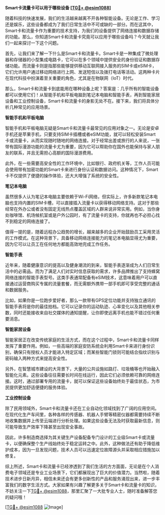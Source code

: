 **Smart卡流量卡可以用于哪些设备 [[TG💪+ @esim1088](https://t.me/s/esim1088)]**

随着科技的快速发展，我们的生活越来越离不开各种智能设备。无论是工作、学习还是娱乐，这些设备都成为了我们日常生活中不可或缺的一部分。而在这其中，Smart卡和流量卡作为重要的技术支持，为我们的设备提供了网络连接和数据存储的功能。那么，你知道Smart卡和流量卡究竟可以应用于哪些设备吗？今天就让我们一起来探讨一下这个问题。

首先，让我们来了解一下什么是Smart卡和流量卡。Smart卡是一种集成了微处理器和存储器的小型集成电路卡，它可以在多个领域中提供安全的身份验证和数据存储功能。而流量卡则是指那些能够提供移动互联网接入服务的SIM卡或eSIM卡，它们允许用户通过移动网络进行上网、发送短信以及拨打电话等活动。这两种卡片在现代科技中扮演着至关重要的角色，尤其是在物联网（IoT）时代。

那么，Smart卡和流量卡到底能用在哪种设备上呢？答案是：几乎所有的智能设备都可以使用它们！从智能手机和平板电脑到笔记本电脑和智能手表，再到智能家居设备和工业控制设备，Smart卡和流量卡的身影无处不在。接下来，我们将具体分析几种常见的应用场景。

**智能手机和平板电脑**

智能手机和平板电脑无疑是Smart卡和流量卡最常见的应用对象之一。无论是安卓手机还是苹果手机，只要支持SIM卡插槽或者eSIM功能，就可以轻松安装Smart卡或流量卡，从而实现随时随地的网络连接。对于经常出差或旅行的人来说，一张带有国际漫游功能的流量卡尤为重要，因为它可以帮助你在国外也能保持与家人朋友的联系，并且无需担心高额的国际漫游费用。

此外，在一些需要高安全性的工作环境中，比如银行、政府机关等，工作人员可能会使用带有加密功能的Smart卡来进行身份认证和数据访问。这种情况下，Smart卡不仅提供了便捷的操作体验，还大大增强了系统的安全性。

**笔记本电脑**

虽然很多人认为笔记本电脑主要依赖于Wi-Fi网络，但实际上，许多新款笔记本电脑也支持内置的SIM卡槽，可以直接插入流量卡以获得移动网络支持。这对于那些经常在外办公或者没有固定无线热点覆盖区域的人群来说非常实用。例如，当你身处咖啡馆、机场候机室或是户外公园时，有了流量卡的支持，你就再也不必担心找不到稳定的网络连接了。

值得一提的是，随着远程办公趋势的增长，越来越多的企业开始鼓励员工采用灵活的工作模式。在这种背景下，具备移动网络连接能力的笔记本电脑显得尤为重要，因为它可以让员工在任何地方都能高效地完成工作任务。

**智能手表**

近年来，随着健康意识的提高以及健身潮流的到来，智能手表逐渐成为人们日常生活中的必需品。而为了满足人们对实时信息获取的需求，许多品牌推出了支持蜂窝网络连接的智能手表型号。这类手表通常配备有eSIM技术，这意味着用户可以直接通过运营商购买专属的流量套餐，而无需额外携带一部手机即可享受完整的通话和数据服务。

比如，如果你是一位跑步爱好者，那么一款带有GPS定位功能并支持独立通讯的智能手表将是你的最佳拍档。它可以记录你的运动轨迹、心率变化以及其他相关参数，同时还能接收来自社交媒体的通知提醒，让你即使远离手机也能不错过任何重要消息。

**智能家居设备**

智能家居正在改变传统家庭的生活方式，而在这个过程中，Smart卡和流量卡同样发挥了重要作用。例如，一些高端的家庭安防系统会利用Smart卡来进行身份识别，确保只有授权人员才能进入特定区域；而某些智能门锁则可能结合指纹识别与密码输入两种方式来提高安全性。

另外，在智慧城市建设的大背景下，大量的公共设施如路灯、垃圾桶等也开始融入智能化元素。这些设备往往需要长时间在线运行，因此它们必须依赖可靠的网络连接。这时，通过部署专用的流量卡，就可以保证这些设备始终处于最佳状态，为市民提供更加舒适便捷的服务体验。

**工业控制设备**

除了民用领域外，Smart卡和流量卡还在工业自动化领域找到了广阔的应用空间。在现代化生产车间里，各种各样的传感器、机器人手臂等精密仪器都需要持续不断地收集数据并上传至云端进行分析处理。如果这些设备无法及时获取最新信息，则可能导致生产效率下降甚至出现安全事故。

因此，许多制造商选择为其关键生产设备配备专门设计的工业级Smart卡或流量卡，以便确保整个生产线始终处于稳定运转之中。此外，这种做法还有助于降低维护成本，因为一旦发现问题，技术人员可以迅速定位故障源头并采取相应措施加以修复。

综上所述，Smart卡和流量卡已经渗透到了我们生活的方方面面，无论是在个人消费电子领域还是专业工业场景下，它们都展现出了巨大的价值潜力。当然啦，随着技术进步日新月异，相信未来还会有更多创新性的产品和服务涌现出来，进一步丰富我们的数字生活方式。大家如果有兴趣了解更多关于Smart卡和流量卡的知识，不妨关注一下[TG💪+ @esim1088](https://t.me/s/esim1088)，那里汇聚了一大批专业人士，随时准备解答您的疑问哦！

[[TG💪+ @esim1088](https://t.me/s/esim1088) ![Image](https://i.postimg.cc/4NQfJmqS/Snipaste-2025-05-13-00-14-12.png)]